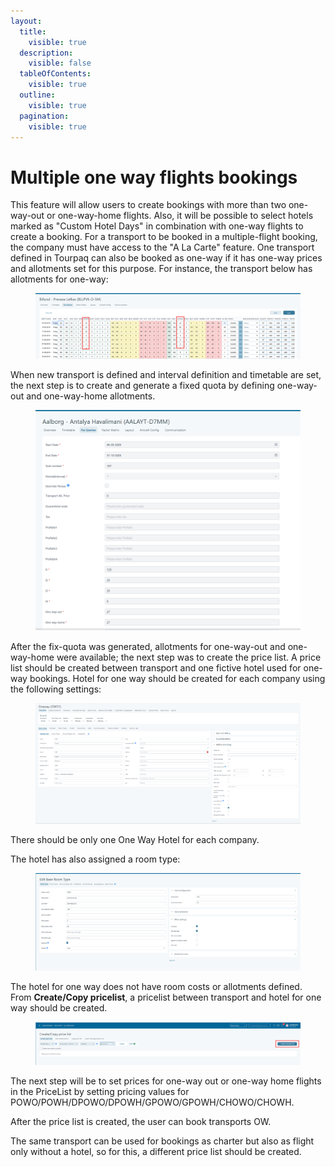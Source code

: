 ```yaml
---
layout:
  title:
    visible: true
  description:
    visible: false
  tableOfContents:
    visible: true
  outline:
    visible: true
  pagination:
    visible: true
---
```


# Multiple one way flights bookings



This feature will allow users to create bookings with more than two one-way-out or one-way-home flights. Also, it will be possible to select hotels marked as "Custom Hotel Days" in combination with one-way flights to create a booking. For a transport to be booked in a multiple-flight booking, the company must have access to the "A La Carte" feature. One transport defined in Tourpaq can also be booked as one-way if it has one-way prices and allotments set for this purpose. For instance, the transport below has allotments for one-way:

<figure><img src="../../.gitbook/assets/9f4f5a11-4734-4b26-b5a6-a0521f469c5b.webp" alt=""><figcaption></figcaption></figure>

When new transport is defined and interval definition and timetable are set, the next step is to create and generate a fixed quota by defining one-way-out and one-way-home allotments.

<figure><img src="../../.gitbook/assets/524ea5f0-11c8-47ae-852d-f99f13b0f276.webp" alt=""><figcaption></figcaption></figure>

After the fix-quota was generated, allotments for one-way-out and one-way-home were available; the next step was to create the price list. A price list should be created between transport and one fictive hotel used for one-way bookings. Hotel for one way should be created for each company using the following settings:

<figure><img src="../../.gitbook/assets/969a2df7-a130-44ba-bb5d-d5895ebea5a8.webp" alt=""><figcaption></figcaption></figure>

There should be only one One Way Hotel for each company.

The hotel has also assigned a room type:

<figure><img src="../../.gitbook/assets/764ce91a-43c9-4e91-86ea-e8f233e2f462.webp" alt=""><figcaption></figcaption></figure>

The hotel for one way does not have room costs or allotments defined. From **Create/Copy pricelist**, a pricelist between transport and hotel for one way should be created.

<figure><img src="../../.gitbook/assets/89f42b5f-b6be-4286-b393-a4acd6f9aad5.webp" alt=""><figcaption></figcaption></figure>

The next step will be to set prices for one-way out or one-way home flights in the PriceList by setting pricing values for POWO/POWH/DPOWO/DPOWH/GPOWO/GPOWH/CHOWO/CHOWH.

After the price list is created, the user can book transports OW.

The same transport can be used for bookings as charter but also as flight only without a hotel, so for this, a different price list should be created.
